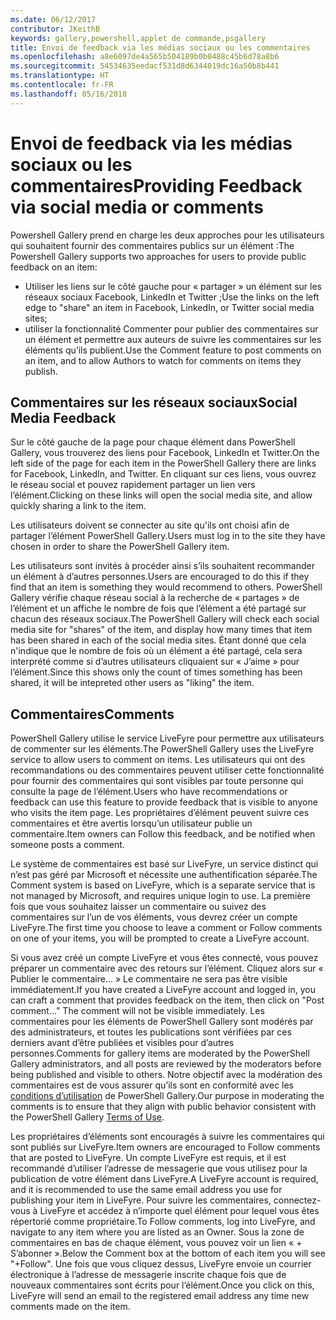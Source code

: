 ```yaml
---
ms.date: 06/12/2017
contributor: JKeithB
keywords: gallery,powershell,applet de commande,psgallery
title: Envoi de feedback via les médias sociaux ou les commentaires
ms.openlocfilehash: a8e6097de4a565b504189b0b0488c45b6d78a8b6
ms.sourcegitcommit: 54534635eedacf531d8d6344019dc16a50b8b441
ms.translationtype: HT
ms.contentlocale: fr-FR
ms.lasthandoff: 05/16/2018
---
```

# <a name="providing-feedback-via-social-media-or-comments"></a><span data-ttu-id="0ae3e-103">Envoi de feedback via les médias sociaux ou les commentaires</span><span class="sxs-lookup"><span data-stu-id="0ae3e-103">Providing Feedback via social media or comments</span></span>

<span data-ttu-id="0ae3e-104">Powershell Gallery prend en charge les deux approches pour les utilisateurs qui souhaitent fournir des commentaires publics sur un élément :</span><span class="sxs-lookup"><span data-stu-id="0ae3e-104">The Powershell Gallery supports two approaches for users to provide public feedback on an item:</span></span>

- <span data-ttu-id="0ae3e-105">Utiliser les liens sur le côté gauche pour « partager » un élément sur les réseaux sociaux Facebook, LinkedIn et Twitter ;</span><span class="sxs-lookup"><span data-stu-id="0ae3e-105">Use the links on the left edge to "share" an item in Facebook, LinkedIn, or Twitter social media sites;</span></span>
- <span data-ttu-id="0ae3e-106">utiliser la fonctionnalité Commenter pour publier des commentaires sur un élément et permettre aux auteurs de suivre les commentaires sur les éléments qu’ils publient.</span><span class="sxs-lookup"><span data-stu-id="0ae3e-106">Use the Comment feature to post comments on an item, and to allow Authors to watch for comments on items they publish.</span></span>

## <a name="social-media-feedback"></a><span data-ttu-id="0ae3e-107">Commentaires sur les réseaux sociaux</span><span class="sxs-lookup"><span data-stu-id="0ae3e-107">Social Media Feedback</span></span>

<span data-ttu-id="0ae3e-108">Sur le côté gauche de la page pour chaque élément dans PowerShell Gallery, vous trouverez des liens pour Facebook, LinkedIn et Twitter.</span><span class="sxs-lookup"><span data-stu-id="0ae3e-108">On the left side of the page for each item in the PowerShell Gallery there are links for Facebook, LinkedIn, and Twitter.</span></span>
<span data-ttu-id="0ae3e-109">En cliquant sur ces liens, vous ouvrez le réseau social et pouvez rapidement partager un lien vers l’élément.</span><span class="sxs-lookup"><span data-stu-id="0ae3e-109">Clicking on these links will open the social media site, and allow quickly sharing a link to the item.</span></span>

<span data-ttu-id="0ae3e-110">Les utilisateurs doivent se connecter au site qu'ils ont choisi afin de partager l’élément PowerShell Gallery.</span><span class="sxs-lookup"><span data-stu-id="0ae3e-110">Users must log in to the site they have chosen in order to share the PowerShell Gallery item.</span></span>

<span data-ttu-id="0ae3e-111">Les utilisateurs sont invités à procéder ainsi s’ils souhaitent recommander un élément à d’autres personnes.</span><span class="sxs-lookup"><span data-stu-id="0ae3e-111">Users are encouraged to do this if they find that an item is something they would recommend to others.</span></span>
<span data-ttu-id="0ae3e-112">PowerShell Gallery vérifie chaque réseau social à la recherche de « partages » de l’élément et un affiche le nombre de fois que l’élément a été partagé sur chacun des réseaux sociaux.</span><span class="sxs-lookup"><span data-stu-id="0ae3e-112">The PowerShell Gallery will check each social media site for "shares" of the item, and display how many times that item has been shared in each of the social media sites.</span></span>
<span data-ttu-id="0ae3e-113">Étant donné que cela n'indique que le nombre de fois où un élément a été partagé, cela sera interprété comme si d’autres utilisateurs cliquaient sur « J’aime » pour l’élément.</span><span class="sxs-lookup"><span data-stu-id="0ae3e-113">Since this shows only the count of times something has been shared, it will be intepreted other users as "liking" the item.</span></span>


## <a name="comments"></a><span data-ttu-id="0ae3e-114">Commentaires</span><span class="sxs-lookup"><span data-stu-id="0ae3e-114">Comments</span></span>

<span data-ttu-id="0ae3e-115">PowerShell Gallery utilise le service LiveFyre pour permettre aux utilisateurs de commenter sur les éléments.</span><span class="sxs-lookup"><span data-stu-id="0ae3e-115">The PowerShell Gallery uses the LiveFyre service to allow users to comment on items.</span></span>
<span data-ttu-id="0ae3e-116">Les utilisateurs qui ont des recommandations ou des commentaires peuvent utiliser cette fonctionnalité pour fournir des commentaires qui sont visibles par toute personne qui consulte la page de l’élément.</span><span class="sxs-lookup"><span data-stu-id="0ae3e-116">Users who have recommendations or feedback can use this feature to provide feedback that is visible to anyone who visits the item page.</span></span>
<span data-ttu-id="0ae3e-117">Les propriétaires d’élément peuvent suivre ces commentaires et être avertis lorsqu’un utilisateur publie un commentaire.</span><span class="sxs-lookup"><span data-stu-id="0ae3e-117">Item owners can Follow this feedback, and be notified when someone posts a comment.</span></span>

<span data-ttu-id="0ae3e-118">Le système de commentaires est basé sur LiveFyre, un service distinct qui n’est pas géré par Microsoft et nécessite une authentification séparée.</span><span class="sxs-lookup"><span data-stu-id="0ae3e-118">The Comment system is based on LiveFyre, which is a separate service that is not managed by Microsoft, and requires unique login to use.</span></span>
<span data-ttu-id="0ae3e-119">La première fois que vous souhaitez laisser un commentaire ou suivez des commentaires sur l’un de vos éléments, vous devrez créer un compte LiveFyre.</span><span class="sxs-lookup"><span data-stu-id="0ae3e-119">The first time you choose to leave a comment or Follow comments on one of your items, you will be prompted to create a LiveFyre account.</span></span>

<span data-ttu-id="0ae3e-120">Si vous avez créé un compte LiveFyre et vous êtes connecté, vous pouvez préparer un commentaire avec des retours sur l’élément. Cliquez alors sur « Publier le commentaire... » Le commentaire ne sera pas être visible immédiatement.</span><span class="sxs-lookup"><span data-stu-id="0ae3e-120">If you have created a LiveFyre account and logged in, you can craft a comment that provides feedback on the item, then click on "Post comment..." The comment will not be visible immediately.</span></span>
<span data-ttu-id="0ae3e-121">Les commentaires pour les éléments de PowerShell Gallery sont modérés par des administrateurs, et toutes les publications sont vérifiées par ces derniers avant d’être publiées et visibles pour d’autres personnes.</span><span class="sxs-lookup"><span data-stu-id="0ae3e-121">Comments for gallery items are moderated by the PowerShell Gallery administrators, and all posts are reviewed by the moderators before being published and visible to others.</span></span>
<span data-ttu-id="0ae3e-122">Notre objectif avec la modération des commentaires est de vous assurer qu’ils sont en conformité avec les [conditions d’utilisation](https://www.powershellgallery.com/policies/Terms) de PowerShell Gallery.</span><span class="sxs-lookup"><span data-stu-id="0ae3e-122">Our purpose in moderating the comments is to ensure that they align with public behavior consistent with the PowerShell Gallery [Terms of Use](https://www.powershellgallery.com/policies/Terms).</span></span>

<span data-ttu-id="0ae3e-123">Les propriétaires d’éléments sont encouragés à suivre les commentaires qui sont publiés sur LiveFyre.</span><span class="sxs-lookup"><span data-stu-id="0ae3e-123">Item owners are encouraged to Follow comments that are posted to LiveFyre.</span></span>
<span data-ttu-id="0ae3e-124">Un compte LiveFyre est requis, et il est recommandé d’utiliser l’adresse de messagerie que vous utilisez pour la publication de votre élément dans LiveFyre.</span><span class="sxs-lookup"><span data-stu-id="0ae3e-124">A LiveFyre account is required, and it is recommended to use the same email address you use for publishing your item in LiveFyre.</span></span>
<span data-ttu-id="0ae3e-125">Pour suivre les commentaires, connectez-vous à LiveFyre et accédez à n’importe quel élément pour lequel vous êtes répertorié comme propriétaire.</span><span class="sxs-lookup"><span data-stu-id="0ae3e-125">To Follow comments, log into LiveFyre, and navigate to any item where you are listed as an Owner.</span></span>
<span data-ttu-id="0ae3e-126">Sous la zone de commentaires en bas de chaque élément, vous pouvez voir un lien « + S’abonner ».</span><span class="sxs-lookup"><span data-stu-id="0ae3e-126">Below the Comment box at the bottom of each item you will see "+Follow".</span></span>
<span data-ttu-id="0ae3e-127">Une fois que vous cliquez dessus, LiveFyre envoie un courrier électronique à l’adresse de messagerie inscrite chaque fois que de nouveaux commentaires sont écrits pour l’élément.</span><span class="sxs-lookup"><span data-stu-id="0ae3e-127">Once you click on this, LiveFyre will send an email to the registered email address any time new comments made on the item.</span></span>